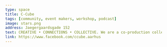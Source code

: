 ```yaml
---
type: space
title: C-Cube
tags: [community, event makers, workshop, podcast]
image: stars.png
address: Jaegergaardsgade 152
text: CREATIVE • CONNECTIONS • COLLECTIVE. We are a co-production collective working across projects!
link: https://www.facebook.com/ccube.aarhus
---
```

